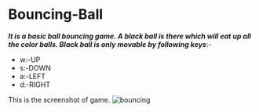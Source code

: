# Bouncing-Ball
*__It is a basic ball  bouncing  game.
A black ball is there which will eat up all the color balls.
Black ball is only movable by following keys__*:-

* w:-UP
* s:-DOWN
* a:-LEFT
* d:-RIGHT

This is the screenshot of game.
![bouncing](https://user-images.githubusercontent.com/45618714/82679640-d1e1f600-9c68-11ea-9246-ce5988491192.png)
